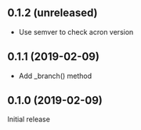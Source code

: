 ## 0.1.2 (unreleased)

* Use semver to check acron version

## 0.1.1 (2019-02-09)

* Add \_branch() method

## 0.1.0 (2019-02-09)

Initial release
